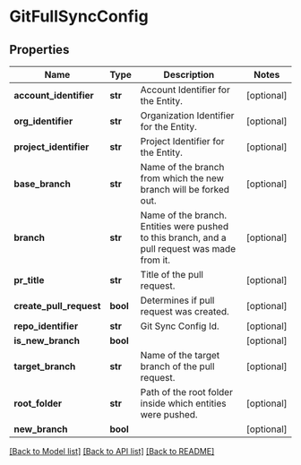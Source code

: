 # GitFullSyncConfig

## Properties
Name | Type | Description | Notes
------------ | ------------- | ------------- | -------------
**account_identifier** | **str** | Account Identifier for the Entity. | [optional] 
**org_identifier** | **str** | Organization Identifier for the Entity. | [optional] 
**project_identifier** | **str** | Project Identifier for the Entity. | [optional] 
**base_branch** | **str** | Name of the branch from which the new branch will be forked out. | [optional] 
**branch** | **str** | Name of the branch. Entities were pushed to this branch, and a pull request was made from it. | [optional] 
**pr_title** | **str** | Title of the pull request. | [optional] 
**create_pull_request** | **bool** | Determines if pull request was created. | [optional] 
**repo_identifier** | **str** | Git Sync Config Id. | [optional] 
**is_new_branch** | **bool** |  | [optional] 
**target_branch** | **str** | Name of the target branch of the pull request. | [optional] 
**root_folder** | **str** | Path of the root folder inside which entities were pushed. | [optional] 
**new_branch** | **bool** |  | [optional] 

[[Back to Model list]](../README.md#documentation-for-models) [[Back to API list]](../README.md#documentation-for-api-endpoints) [[Back to README]](../README.md)

